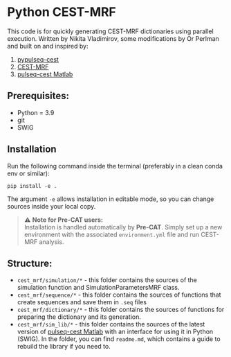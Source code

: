 # Python CEST-MRF 
This code is for quickly generating CEST-MRF dictionaries using parallel execution.
Written by Nikita Vladimirov, some modifications by Or Perlman and built on and inspired by:
1. [pypulseq-cest](https://github.com/KerstinKaspar/pypulseq-cest/blob/main/pypulseq_cest/parser.py) 
2. [CEST-MRF](https://github.com/operlman/cest-mrf)
3. [pulseq-cest Matlab](https://github.com/kherz/pulseq-cest/tree/master) 

## Prerequisites:
- Python = 3.9
- git
- SWIG

## Installation
Run the following command inside the terminal (preferably in a clean conda env or similar):

`pip install -e .`

The argument `-e` allows installation in editable mode, so you can change sources inside your local copy.

> ⚠ **Note for Pre-CAT users:**  
> Installation is handled automatically by **Pre-CAT**. Simply set up a new environment with the associated `environment.yml` file and run CEST-MRF analysis.

## Structure:
- `cest_mrf/simulation/*` - this folder contains the sources of the simulation function and SimulationParametersMRF class.
- `cest_mrf/sequence/*` - this folder contains the sources of functions that create sequences and save them in `.seq` files
- `cest_mrf/dictionary/*` - this folder contains the sources of functions for preparing the dictionary and its generation.
- `cest_mrf/sim_lib/*` - this folder contains the sources of the latest version of  [pulseq-cest Matlab](https://github.com/kherz/pulseq-cest/tree/master) 
with an interface for using it in Python (SWIG). In the folder, you can find `readme.md`, which contains a guide to rebuild the library if you need to.
